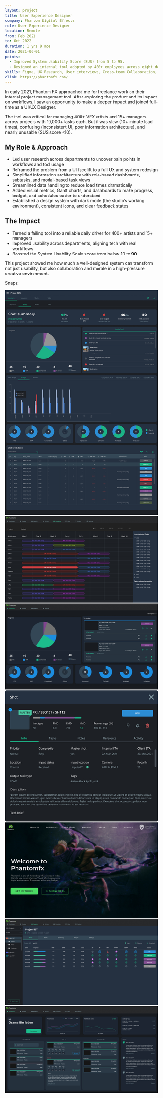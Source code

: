 ```yaml
---
layout: project
title: User Experience Designer
company: Phantom Digital Effects
role: User Experience Designer
location: Remote
from: Feb 2021
to: Oct 2022
duration: 1 yrs 9 mos
date: 2021-06-01 
points:
  - Improved System Usability Score (SUS) from 5 to 95.
  - Designed an internal tool adopted by 400+ employees across eight departments.
skills: Figma, UX Research, User interviews, Cross-team Collaboration, Prototyping
clink: https://phantomfx.com/
---
```


In early 2021, Phantom FX approached me for freelance work on their internal project management tool. After exploring the product and its impact on workflows, I saw an opportunity to make a deeper impact and joined full-time as a UI/UX Designer.

The tool was critical for managing 400+ VFX artists and 15+ managers across projects with 10,000+ tasks each. But it was slow (10+ minute load times), confusing (inconsistent UI, poor information architecture), and nearly unusable (SUS score <10).

## My Role & Approach

* Led user research across departments to uncover pain points in workflows and tool usage
* Reframed the problem from a UI facelift to a full UX and system redesign
* Simplified information architecture with role-based dashboards, subtasks, and modal-based task views
* Streamlined data handling to reduce load times dramatically
* Added visual metrics, Gantt charts, and dashboards to make progress, budget, and schedules easier to understand
* Established a design system with dark mode (the studio’s working environment), consistent icons, and clear feedback states

## The Impact

* Turned a failing tool into a reliable daily driver for 400+ artists and 15+ managers
* Improved usability across departments, aligning tech with real workflows
* Boosted the System Usability Scale score from below 10 to **90**

This project showed me how much a well-designed system can transform not just usability, but also collaboration and morale in a high-pressure creative environment.

Snaps:

<div class="collage">
  <img src="screens/pfx summary.jpg" alt="work sample 1" >
  <img src="screens/pfx gantt chart.jpg" alt="work sample 2" >
  <img src="screens/pfx review page.jpg" alt="work sample 3" >
  <img src="screens/pfx modal.jpg" alt="work sample 4" >
  <img src="screens/pfx landing page.jpg" alt="work sample 5" >
  <img src="screens/pfx-project-view.jpg" alt="work sample 6" >
  <img src="screens/pfx artist db.jpg" alt="work sample 7" >
</div>


